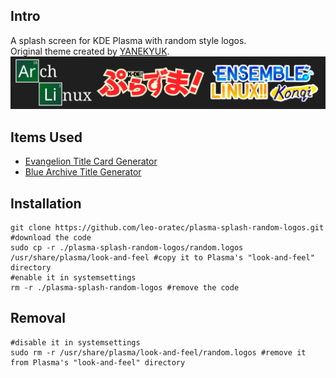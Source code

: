 ##  Intro <br>
A splash screen for KDE Plasma with random style logos. <br>
Original theme created by [YANEKYUK](https://store.kde.org/p/1222244). <br>
![preview](./preview.png)

## Items Used <br>
* [Evangelion Title Card Generator](https://github.com/itorr/eva-title) <br>
* [Blue Archive Title Generator](https://github.com/LateDreamXD/ba-title-generator) <br>

## Installation <br>
```shell
git clone https://github.com/leo-oratec/plasma-splash-random-logos.git #download the code
sudo cp -r ./plasma-splash-random-logos/random.logos /usr/share/plasma/look-and-feel #copy it to Plasma's "look-and-feel" directory
#enable it in systemsettings
rm -r ./plasma-splash-random-logos #remove the code
```

## Removal <br>
```shell
#disable it in systemsettings
sudo rm -r /usr/share/plasma/look-and-feel/random.logos #remove it from Plasma's "look-and-feel" directory
```
